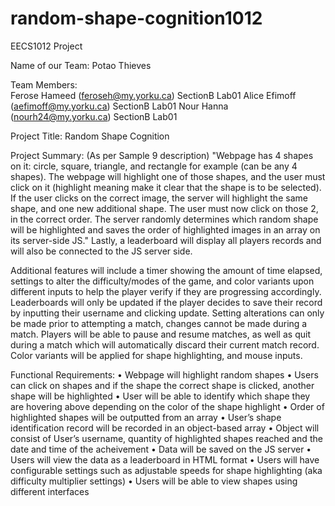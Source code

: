 # random-shape-cognition1012
  EECS1012 Project

Name of our Team: 
  Potao Thieves 

Team Members:	
  Ferose Hameed (feroseh@my.yorku.ca) SectionB Lab01
  Alice Efimoff (aefimoff@my.yorku.ca) SectionB Lab01
  Nour Hanna (nourh24@my.yorku.ca) SectionB Lab01

Project Title: 
  Random Shape Cognition

Project Summary: (As per Sample 9 description)
  "Webpage has 4 shapes on it: circle, square, triangle, and rectangle for example (can be any 4
  shapes). The webpage will highlight one of those shapes, and the user must click on it (highlight
  meaning make it clear that the shape is to be selected). If the user clicks on the correct image,
  the server will highlight the same shape, and one new additional shape. The user must now click
  on those 2, in the correct order. The server randomly determines which random shape will be
  highlighted and saves the order of highlighted images in an array on its server-side JS."
  Lastly, a leaderboard will display all players records and will also be connected to the JS server side. 
  
  Additional features will include a timer showing the amount of time elapsed, settings to alter the difficulty/modes of the game, 
  and color variants upon different inputs to help the player verify if they are progressing accordingly. Leaderboards will 
  only be updated if the player decides to save their record by inputting their username and clicking update. Setting alterations 
  can only be made prior to attempting a match, changes cannot be made during a match. Players will be able to pause and 
  resume matches, as well as quit during a match which will automatically discard their current match record. Color variants
  will be applied for shape highlighting, and mouse inputs.


Functional Requirements:
  •	Webpage will highlight random shapes
  •	Users can click on shapes and if the shape the correct shape is clicked, another shape will be highlighted
  •	User will be able to identify which shape they are hovering above depending on the color of the shape highlight
  •	Order of highlighted shapes will be outputted from an array
  •	User’s shape identification record will be recorded in an object-based array
  •	Object will consist of User’s username, quantity of highlighted shapes reached and the date and time of the acheivement 
  •	Data will be saved on the JS server
  •	Users will view the data as a leaderboard in HTML format
  •	Users will have configurable settings such as adjustable speeds for shape highlighting (aka difficulty multiplier settings)
  •	Users will be able to view shapes using different interfaces

